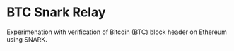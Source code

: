 # BTC Snark Relay
Experimenation with verification of Bitcoin (BTC) block header on Ethereum using SNARK.
